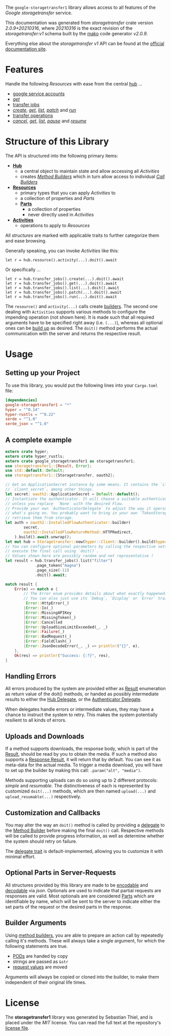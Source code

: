 <!---
DO NOT EDIT !
This file was generated automatically from 'src/mako/api/README.md.mako'
DO NOT EDIT !
-->
The `google-storagetransfer1` library allows access to all features of the *Google storagetransfer* service.

This documentation was generated from *storagetransfer* crate version *2.0.9+20210316*, where *20210316* is the exact revision of the *storagetransfer:v1* schema built by the [mako](http://www.makotemplates.org/) code generator *v2.0.9*.

Everything else about the *storagetransfer* *v1* API can be found at the
[official documentation site](https://cloud.google.com/storage-transfer/docs).
# Features

Handle the following *Resources* with ease from the central [hub](https://docs.rs/google-storagetransfer1/2.0.9+20210316/google_storagetransfer1/Storagetransfer) ... 

* [google service accounts](https://docs.rs/google-storagetransfer1/2.0.9+20210316/google_storagetransfer1/api::GoogleServiceAccount)
 * [*get*](https://docs.rs/google-storagetransfer1/2.0.9+20210316/google_storagetransfer1/api::GoogleServiceAccountGetCall)
* [transfer jobs](https://docs.rs/google-storagetransfer1/2.0.9+20210316/google_storagetransfer1/api::TransferJob)
 * [*create*](https://docs.rs/google-storagetransfer1/2.0.9+20210316/google_storagetransfer1/api::TransferJobCreateCall), [*get*](https://docs.rs/google-storagetransfer1/2.0.9+20210316/google_storagetransfer1/api::TransferJobGetCall), [*list*](https://docs.rs/google-storagetransfer1/2.0.9+20210316/google_storagetransfer1/api::TransferJobListCall), [*patch*](https://docs.rs/google-storagetransfer1/2.0.9+20210316/google_storagetransfer1/api::TransferJobPatchCall) and [*run*](https://docs.rs/google-storagetransfer1/2.0.9+20210316/google_storagetransfer1/api::TransferJobRunCall)
* [transfer operations](https://docs.rs/google-storagetransfer1/2.0.9+20210316/google_storagetransfer1/api::TransferOperation)
 * [*cancel*](https://docs.rs/google-storagetransfer1/2.0.9+20210316/google_storagetransfer1/api::TransferOperationCancelCall), [*get*](https://docs.rs/google-storagetransfer1/2.0.9+20210316/google_storagetransfer1/api::TransferOperationGetCall), [*list*](https://docs.rs/google-storagetransfer1/2.0.9+20210316/google_storagetransfer1/api::TransferOperationListCall), [*pause*](https://docs.rs/google-storagetransfer1/2.0.9+20210316/google_storagetransfer1/api::TransferOperationPauseCall) and [*resume*](https://docs.rs/google-storagetransfer1/2.0.9+20210316/google_storagetransfer1/api::TransferOperationResumeCall)




# Structure of this Library

The API is structured into the following primary items:

* **[Hub](https://docs.rs/google-storagetransfer1/2.0.9+20210316/google_storagetransfer1/Storagetransfer)**
    * a central object to maintain state and allow accessing all *Activities*
    * creates [*Method Builders*](https://docs.rs/google-storagetransfer1/2.0.9+20210316/google_storagetransfer1/client::MethodsBuilder) which in turn
      allow access to individual [*Call Builders*](https://docs.rs/google-storagetransfer1/2.0.9+20210316/google_storagetransfer1/client::CallBuilder)
* **[Resources](https://docs.rs/google-storagetransfer1/2.0.9+20210316/google_storagetransfer1/client::Resource)**
    * primary types that you can apply *Activities* to
    * a collection of properties and *Parts*
    * **[Parts](https://docs.rs/google-storagetransfer1/2.0.9+20210316/google_storagetransfer1/client::Part)**
        * a collection of properties
        * never directly used in *Activities*
* **[Activities](https://docs.rs/google-storagetransfer1/2.0.9+20210316/google_storagetransfer1/client::CallBuilder)**
    * operations to apply to *Resources*

All *structures* are marked with applicable traits to further categorize them and ease browsing.

Generally speaking, you can invoke *Activities* like this:

```Rust,ignore
let r = hub.resource().activity(...).doit().await
```

Or specifically ...

```ignore
let r = hub.transfer_jobs().create(...).doit().await
let r = hub.transfer_jobs().get(...).doit().await
let r = hub.transfer_jobs().list(...).doit().await
let r = hub.transfer_jobs().patch(...).doit().await
let r = hub.transfer_jobs().run(...).doit().await
```

The `resource()` and `activity(...)` calls create [builders][builder-pattern]. The second one dealing with `Activities` 
supports various methods to configure the impending operation (not shown here). It is made such that all required arguments have to be 
specified right away (i.e. `(...)`), whereas all optional ones can be [build up][builder-pattern] as desired.
The `doit()` method performs the actual communication with the server and returns the respective result.

# Usage

## Setting up your Project

To use this library, you would put the following lines into your `Cargo.toml` file:

```toml
[dependencies]
google-storagetransfer1 = "*"
hyper = "^0.14"
hyper-rustls = "^0.22"
serde = "^1.0"
serde_json = "^1.0"
```

## A complete example

```Rust
extern crate hyper;
extern crate hyper_rustls;
extern crate google_storagetransfer1 as storagetransfer1;
use storagetransfer1::{Result, Error};
use std::default::Default;
use storagetransfer1::{Storagetransfer, oauth2};

// Get an ApplicationSecret instance by some means. It contains the `client_id` and 
// `client_secret`, among other things.
let secret: oauth2::ApplicationSecret = Default::default();
// Instantiate the authenticator. It will choose a suitable authentication flow for you, 
// unless you replace  `None` with the desired Flow.
// Provide your own `AuthenticatorDelegate` to adjust the way it operates and get feedback about 
// what's going on. You probably want to bring in your own `TokenStorage` to persist tokens and
// retrieve them from storage.
let auth = oauth2::InstalledFlowAuthenticator::builder(
        secret,
        oauth2::InstalledFlowReturnMethod::HTTPRedirect,
    ).build().await.unwrap();
let mut hub = Storagetransfer::new(hyper::Client::builder().build(hyper_rustls::HttpsConnector::with_native_roots()), auth);
// You can configure optional parameters by calling the respective setters at will, and
// execute the final call using `doit()`.
// Values shown here are possibly random and not representative !
let result = hub.transfer_jobs().list("filter")
             .page_token("magna")
             .page_size(-11)
             .doit().await;

match result {
    Err(e) => match e {
        // The Error enum provides details about what exactly happened.
        // You can also just use its `Debug`, `Display` or `Error` traits
         Error::HttpError(_)
        |Error::Io(_)
        |Error::MissingAPIKey
        |Error::MissingToken(_)
        |Error::Cancelled
        |Error::UploadSizeLimitExceeded(_, _)
        |Error::Failure(_)
        |Error::BadRequest(_)
        |Error::FieldClash(_)
        |Error::JsonDecodeError(_, _) => println!("{}", e),
    },
    Ok(res) => println!("Success: {:?}", res),
}

```
## Handling Errors

All errors produced by the system are provided either as [Result](https://docs.rs/google-storagetransfer1/2.0.9+20210316/google_storagetransfer1/client::Result) enumeration as return value of
the doit() methods, or handed as possibly intermediate results to either the 
[Hub Delegate](https://docs.rs/google-storagetransfer1/2.0.9+20210316/google_storagetransfer1/client::Delegate), or the [Authenticator Delegate](https://docs.rs/yup-oauth2/*/yup_oauth2/trait.AuthenticatorDelegate.html).

When delegates handle errors or intermediate values, they may have a chance to instruct the system to retry. This 
makes the system potentially resilient to all kinds of errors.

## Uploads and Downloads
If a method supports downloads, the response body, which is part of the [Result](https://docs.rs/google-storagetransfer1/2.0.9+20210316/google_storagetransfer1/client::Result), should be
read by you to obtain the media.
If such a method also supports a [Response Result](https://docs.rs/google-storagetransfer1/2.0.9+20210316/google_storagetransfer1/client::ResponseResult), it will return that by default.
You can see it as meta-data for the actual media. To trigger a media download, you will have to set up the builder by making
this call: `.param("alt", "media")`.

Methods supporting uploads can do so using up to 2 different protocols: 
*simple* and *resumable*. The distinctiveness of each is represented by customized 
`doit(...)` methods, which are then named `upload(...)` and `upload_resumable(...)` respectively.

## Customization and Callbacks

You may alter the way an `doit()` method is called by providing a [delegate](https://docs.rs/google-storagetransfer1/2.0.9+20210316/google_storagetransfer1/client::Delegate) to the 
[Method Builder](https://docs.rs/google-storagetransfer1/2.0.9+20210316/google_storagetransfer1/client::CallBuilder) before making the final `doit()` call. 
Respective methods will be called to provide progress information, as well as determine whether the system should 
retry on failure.

The [delegate trait](https://docs.rs/google-storagetransfer1/2.0.9+20210316/google_storagetransfer1/client::Delegate) is default-implemented, allowing you to customize it with minimal effort.

## Optional Parts in Server-Requests

All structures provided by this library are made to be [encodable](https://docs.rs/google-storagetransfer1/2.0.9+20210316/google_storagetransfer1/client::RequestValue) and 
[decodable](https://docs.rs/google-storagetransfer1/2.0.9+20210316/google_storagetransfer1/client::ResponseResult) via *json*. Optionals are used to indicate that partial requests are responses 
are valid.
Most optionals are are considered [Parts](https://docs.rs/google-storagetransfer1/2.0.9+20210316/google_storagetransfer1/client::Part) which are identifiable by name, which will be sent to 
the server to indicate either the set parts of the request or the desired parts in the response.

## Builder Arguments

Using [method builders](https://docs.rs/google-storagetransfer1/2.0.9+20210316/google_storagetransfer1/client::CallBuilder), you are able to prepare an action call by repeatedly calling it's methods.
These will always take a single argument, for which the following statements are true.

* [PODs][wiki-pod] are handed by copy
* strings are passed as `&str`
* [request values](https://docs.rs/google-storagetransfer1/2.0.9+20210316/google_storagetransfer1/client::RequestValue) are moved

Arguments will always be copied or cloned into the builder, to make them independent of their original life times.

[wiki-pod]: http://en.wikipedia.org/wiki/Plain_old_data_structure
[builder-pattern]: http://en.wikipedia.org/wiki/Builder_pattern
[google-go-api]: https://github.com/google/google-api-go-client

# License
The **storagetransfer1** library was generated by Sebastian Thiel, and is placed 
under the *MIT* license.
You can read the full text at the repository's [license file][repo-license].

[repo-license]: https://github.com/Byron/google-apis-rsblob/main/LICENSE.md
